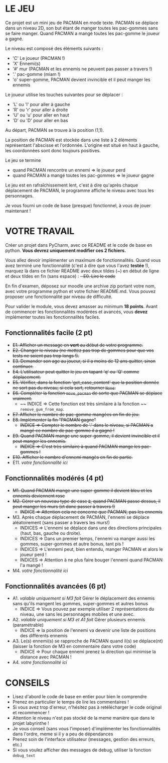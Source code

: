 # LE JEU

Ce projet est un mini jeu de PACMAN en mode texte.
PACMAN se déplace dans un niveau 2D, son but étant de manger toutes les pac-gommes sans se faire manger.
Quand PACMAN a mangé toutes les pac-gomme le joueur a gagné.

Le niveau est composé des éléments suivants :

- 'C' Le joueur (PACMAN !)
- 'X' Ennemi(s)
- '#' mur (PACMAN et les ennemis ne peuvent pas passer a travers !)
- '.' pac-gomme (miam !)
- 'o' super-gomme, PACMAN devient invincible et il peut manger les ennemis

Le joueur utilise les touches suivantes pour se déplacer :

- 'L' ou 'l' pour aller à gauche
- 'R' ou 'r' pour aller à droite
- 'U' ou 'u' pour aller en haut
- 'D' ou 'D' pour aller en bas

Au départ, PACMAN se trouve à la position (1,1).

La position de PACMAN est stockée dans une liste à 2 éléments représentant l'abscisse et l'ordonnée.
L'origine est situé en haut à gauche, les coordonnées sont donc toujours positives.

Le jeu se termine 
 - quand PACMAN rencontre un ennemi => le joueur perd
 - quand PACMAN a mangé toutes les pac-gommes => le joueur gagne

Le jeu est en rafraîchissement lent, c'est à dire qu'après chaque déplacement de PACMAN, le programme affiche
le niveau avec tous les personnages.

Je vous fourni un code de base (presque) fonctionnel, à vous de jouer maintenant !

# VOTRE TRAVAIL

Créer un projet dans PyCharm, avec ce README et le code de base en python.
**Vous devrez uniquement modifier ces 2 fichiers.**

Vous allez devoir implémenter un maximum de fonctionnalités.
Quand vous avez terminé une fonctionnalité (c'est à dire que vous l'avez **testée** !),
marquez là dans ce fichier README avec deux tildes (~) en début de ligne et deux tildes en fin (sans espace) :
~~- E0. Lire le code~~

En fin d'examen, déposez sur moodle une archive zip portant votre nom, avec votre programme python et votre fichier README.md.
Vous pouvez proposer une fonctionnalité par niveau de difficulté.

Pour valider le module, vous devez amasser au minimum **18 points**.
Avant de commencer les fonctionnalités modérées et avancés, vous **devez** implémenter toutes les fonctionnalités faciles.

## Fonctionnalités facile (2 pt)

- ~~E1. Afficher un message en **vert** au début de votre programme.~~
- ~~E2. Changer le niveau (ne mettez pas trop de gommes pour que vos tests ne soient pas trop longs !).~~
- ~~E3. Demander son age au joueur, si il a moins de 12 ans quitter, sinon continuer.~~
- ~~E4. L'utilisateur peut quitter le jeu en tapant 'q' ou 'Q' comme déplacement.~~
- ~~E5. Vérifier, dans la fonction 'get_case_content' que la position donnée ne sort pas du niveau, si cela sort, retourner `None`.~~
- ~~E6. Compléter la fonction `move_pacman` de sorte que PACMAN se déplace vraiment.~~
  * ~~ INDICE => Cette fonction est très similaire à la fonction ~~ `remove_gum_from_map`. 
- ~~E7. Afficher le nombre de pac-gomme mangées en fin de jeu.~~
- ~~E8. Implémenter la fin "PACMAN gagne"~~ 
  * ~~INDICE => Compter le nombre de '.' dans le niveau, si PACMAN a mangé ce nombre de pac-gomme il a gagné !~~
- ~~E9. Quand PACMAN mange une super-gomme, il devient invincible et il peut manger les ennemis.~~
  * ~~INDICE => C'est très similaire à quand PACMAN mange les pac-gommes !~~
- ~~E10. Afficher le nombre d'ennemi mangés en fin de partie.~~
- E11. _votre fonctionnalité ici_

## Fonctionnalités modérés (4 pt)

- ~~M1. Quand PACMAN mange une super-gomme il devient bleu et les ennemis deviennent rose~~
- ~~M2. Gérer un nouveau type de case `B`, quand PACMAN passe dessus, il peut manger les murs (et donc passer à travers !)~~
  * ~~INDICE => Attention cela ne concerne que PACMAN, pas les ennemis~~
- M3. Après chaque déplacement de PACMAN, l'ennemi se déplace aléatoirement (sans passer a travers les murs!)
  * INDICES => L'ennemi se déplace dans une des directions principales (haut, bas, gauche ou droite).
  * INDICES => Dans un premier temps, l'ennemi va manger aussi les gommes, super-gommes et autre bonus, tant pis !
  * INDICES => L'ennemi peut, bien entendu, manger PACMAN et alors le joueur perd !
  * INDICES => Attention à ne plus faire bouger l'ennemi quand PACMAN l'a mangé !
- M4. _votre fonctionnalité ici_

## Fonctionnalités avancées (6 pt)

- A1. _valable uniquement si M3 fait_ Gérer le déplacement des ennemis sans qu'ils mangent les gommes, super-gommes et autres bonus 
  * INDICE => Vous pouvez par exemple utiliser 2 représentations du niveau, une sans les personnages mobiles et une avec.
- A2. _valable uniquement si M3 et A1 fait_ Gérer plusieurs ennemis (paramétrable)
  * INDICE => la position de l'ennemi va devenir une liste de positions des différents ennemis
- A3. Le(s) ennemi(s) se rapproche de PACMAN quand il(s) se déplace(nt) (laisser la fonction de M3 en commentaire dans votre code)
  * INDICE => Pour chaque ennemi prenez la direction qui minimise la distance avec PACMAN !
- A4. _votre fonctionnalité ici_

# CONSEILS

- Lisez d'abord le code de base en entier pour bien le comprendre
- Prenez en particulier le temps de lire les commentaires !
- Si vous avez trop d'erreur, n'hésitez pas à retélécharger le code original et recommencer !
- Attention le niveau n'est pas stocké de la meme manière que dans le projet labyrinthe !
- Je vous conseil (sans vous l'imposer) d'implémenter les fonctionnalités dans l'ordre, meme si il y a peu de dépendances
- Prenez soin de l'interface utilisateur (messages, gestion des erreurs, etc.)
- Si vous voulez afficher des messages de debug, utiliser la fonction `debug_text`
